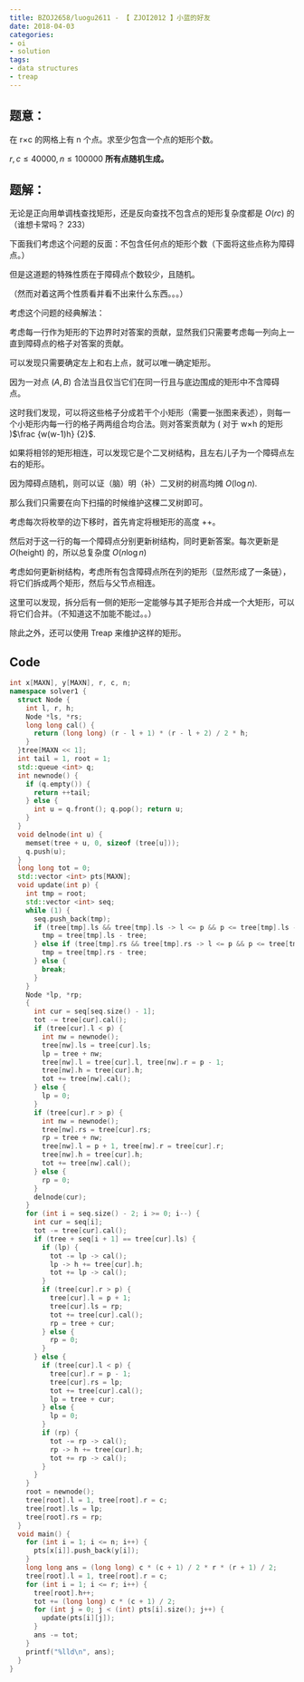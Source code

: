```yaml
---
title: BZOJ2658/luogu2611 - 【 ZJOI2012 】小蓝的好友
date: 2018-04-03
categories:
- oi
- solution
tags:
- data structures
- treap
---
```


## 题意：

在 r×c 的网格上有 n 个点。求至少包含一个点的矩形个数。

$r, c \leq 40000, n \leq 100000$ **所有点随机生成。**

<!-- more -->

## 题解：

无论是正向用单调栈查找矩形，还是反向查找不包含点的矩形复杂度都是 $O(rc)$ 的（谁想卡常吗？ 233）

下面我们考虑这个问题的反面：不包含任何点的矩形个数（下面将这些点称为障碍点。）

但是这道题的特殊性质在于障碍点个数较少，且随机。

（然而对着这两个性质看并看不出来什么东西。。。）

考虑这个问题的经典解法：

考虑每一行作为矩形的下边界时对答案的贡献，显然我们只需要考虑每一列向上一直到障碍点的格子对答案的贡献。

可以发现只需要确定左上和右上点，就可以唯一确定矩形。

因为一对点 $(A, B)$ 合法当且仅当它们在同一行且与底边围成的矩形中不含障碍点。

这时我们发现，可以将这些格子分成若干个小矩形（需要一张图来表述），则每一个小矩形内每一行的格子两两组合均合法。则对答案贡献为 ( 对于 w×h 的矩形 )$\frac {w(w-1)h} {2}$.

如果将相邻的矩形相连，可以发现它是个二叉树结构，且左右儿子为一个障碍点左右的矩形。

因为障碍点随机，则可以证（脑）明（补）二叉树的树高均摊 $O(\log n)$.

那么我们只需要在向下扫描的时候维护这棵二叉树即可。

考虑每次将枚举的边下移时，首先肯定将根矩形的高度 ++。

然后对于这一行的每一个障碍点分别更新树结构，同时更新答案。每次更新是 $O(\text{height})$ 的，所以总复杂度 $O(n \log n)$

考虑如何更新树结构，考虑所有包含障碍点所在列的矩形（显然形成了一条链），将它们拆成两个矩形，然后与父节点相连。

这里可以发现，拆分后有一侧的矩形一定能够与其子矩形合并成一个大矩形，可以将它们合并。（不知道这不加能不能过。。）

除此之外，还可以使用 Treap 来维护这样的矩形。

## Code

```cpp
int x[MAXN], y[MAXN], r, c, n;
namespace solver1 {
  struct Node {
    int l, r, h;
    Node *ls, *rs;
    long long cal() {
      return (long long) (r - l + 1) * (r - l + 2) / 2 * h;
    }
  }tree[MAXN << 1];
  int tail = 1, root = 1;
  std::queue <int> q;
  int newnode() {
    if (q.empty()) {
      return ++tail;
    } else {
      int u = q.front(); q.pop(); return u;
    }
  }
  void delnode(int u) {
    memset(tree + u, 0, sizeof (tree[u]));
    q.push(u);
  }
  long long tot = 0;
  std::vector <int> pts[MAXN];
  void update(int p) {
    int tmp = root;
    std::vector <int> seq;
    while (1) {
      seq.push_back(tmp);
      if (tree[tmp].ls && tree[tmp].ls -> l <= p && p <= tree[tmp].ls -> r) {
        tmp = tree[tmp].ls - tree;
      } else if (tree[tmp].rs && tree[tmp].rs -> l <= p && p <= tree[tmp].rs -> r) {
        tmp = tree[tmp].rs - tree;
      } else {
        break;
      }
    }
    Node *lp, *rp;
    {
      int cur = seq[seq.size() - 1];
      tot -= tree[cur].cal();
      if (tree[cur].l < p) { 
        int nw = newnode();
        tree[nw].ls = tree[cur].ls;
        lp = tree + nw;
        tree[nw].l = tree[cur].l, tree[nw].r = p - 1;
        tree[nw].h = tree[cur].h;
        tot += tree[nw].cal();
      } else {
        lp = 0;
      }
      if (tree[cur].r > p) {
        int nw = newnode();
        tree[nw].rs = tree[cur].rs;
        rp = tree + nw;
        tree[nw].l = p + 1, tree[nw].r = tree[cur].r;
        tree[nw].h = tree[cur].h;
        tot += tree[nw].cal();
      } else {
        rp = 0;
      }
      delnode(cur);
    }
    for (int i = seq.size() - 2; i >= 0; i--) {
      int cur = seq[i];
      tot -= tree[cur].cal();
      if (tree + seq[i + 1] == tree[cur].ls) {
        if (lp) { 
          tot -= lp -> cal();
          lp -> h += tree[cur].h;
          tot += lp -> cal();
        }
        if (tree[cur].r > p) {
          tree[cur].l = p + 1;
          tree[cur].ls = rp;
          tot += tree[cur].cal();
          rp = tree + cur;
        } else {
          rp = 0;
        }
      } else {
        if (tree[cur].l < p) {
          tree[cur].r = p - 1;
          tree[cur].rs = lp;
          tot += tree[cur].cal();
          lp = tree + cur;
        } else {
          lp = 0;
        }
        if (rp) {
          tot -= rp -> cal();
          rp -> h += tree[cur].h;
          tot += rp -> cal();
        }
      }
    }
    root = newnode();
    tree[root].l = 1, tree[root].r = c;
    tree[root].ls = lp;
    tree[root].rs = rp;
  }
  void main() {
    for (int i = 1; i <= n; i++) {
      pts[x[i]].push_back(y[i]);
    }
    long long ans = (long long) c * (c + 1) / 2 * r * (r + 1) / 2;
    tree[root].l = 1, tree[root].r = c;
    for (int i = 1; i <= r; i++) {
      tree[root].h++;
      tot += (long long) c * (c + 1) / 2;
      for (int j = 0; j < (int) pts[i].size(); j++) {
        update(pts[i][j]);
      }
      ans -= tot;
    }
    printf("%lld\n", ans);
  }
}
```
